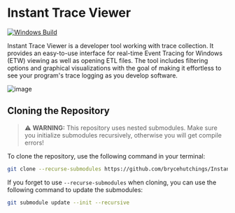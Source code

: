 ﻿# Instant Trace Viewer

[![Windows Build](https://github.com/brycehutchings/InstantTraceViewer/actions/workflows/build-windows.yml/badge.svg)](https://github.com/brycehutchings/InstantTraceViewer/actions/workflows/build-windows.yml)

Instant Trace Viewer is a developer tool working with trace collection. It provides an easy-to-use interface for real-time Event Tracing for Windows (ETW) viewing as well as opening ETL files. The tool includes filtering options and graphical visualizations with the goal of making it effortless to see your program's trace logging as you develop software.

![image](https://github.com/user-attachments/assets/129b203a-be43-4366-8dde-1eb98eebbbaa)

## Cloning the Repository

> ⚠️ **WARNING:** This repository uses nested submodules. Make sure you initialize submodules recursively, otherwise you will get compile errors!

To clone the repository, use the following command in your terminal:

```bash
git clone --recurse-submodules https://github.com/brycehutchings/InstantTraceViewer
```

If you forget to use `--recurse-submodules` when cloning, you can use the following command to update the submodules:

```bash
git submodule update --init --recursive
```
